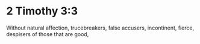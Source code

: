 # 2 Timothy 3:3

Without natural affection, trucebreakers, false accusers, incontinent, fierce, despisers of those that are good,